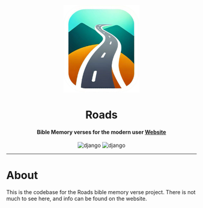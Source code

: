 
<div align="center">
<p align="center">
  <img src="docs/roads.png" width="200"/>
</p>
<h1 align="center">Roads</h1>
<h4>Bible Memory verses for the modern user <a href="roadsbible.vercel.app">Website</a></h4>

  <img src="https://img.shields.io/badge/Made_with-Django-gray?logo=Django&logoColor=white&style=for-the-badge" alt="django">
<img src="https://img.shields.io/badge/Licence-Apache%202.0-gray?logo=apache&logoColor=white&style=for-the-badge" alt="django">
  </div>

---
# About

This is the codebase for the Roads bible memory verse project. There is not much to see here, and info can be found on the website.


